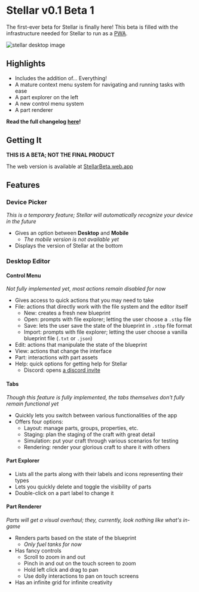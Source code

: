 # Stellar v0.1 Beta 1

The first-ever beta for Stellar is finally here! This beta is filled with the infrastructure needed for Stellar to run as a [PWA](https://web.dev/progressive-web-apps/).

![stellar desktop image](https://i.imgur.com/dN7MguM.png)

## Highlights

- Includes the addition of... Everything!
- A mature context menu system for navigating and running tasks with ease
- A part explorer on the left
- A new control menu system
- A part renderer

**Read the full changelog [here](https://github.com/tresabhi/stellar/tree/main/docs/changelogs/0.1-beta.1.md)!**

## Getting It

**THIS IS A BETA; NOT THE FINAL PRODUCT**

The web version is available at [StellarBeta.web.app](https://stellarbeta.web.app)

## Features

### Device Picker

_This is a temporary feature; Stellar will automatically recognize your device in the future_

- Gives an option between **Desktop** and **Mobile**
  - _The mobile version is not available yet_
- Displays the version of Stellar at the bottom

### Desktop Editor

#### Control Menu

_Not fully implemented yet, most actions remain disabled for now_

- Gives access to quick actions that you may need to take
- File: actions that directly work with the file system and the editor itself
  - New: creates a fresh new blueprint
  - Open: prompts with file explorer; letting the user choose a `.stbp` file
  - Save: lets the user save the state of the blueprint in `.stbp` file format
  - Import: prompts with file explorer; letting the user choose a vanilla blueprint file (`.txt` or `.json`)
- Edit: actions that manipulate the state of the blueprint
- View: actions that change the interface
- Part: interactions with part assets
- Help: quick options for getting help for Stellar
  - Discord: opens [a discord invite](https://discord.gg/nDt7AjGJQH/)

#### Tabs

_Though this feature is fully implemented, the tabs themselves don't fully remain functional yet_

- Quickly lets you switch between various functionalities of the app
- Offers four options:
  - Layout: manage parts, groups, properties, etc.
  - Staging: plan the staging of the craft with great detail
  - Simulation: put your craft through various scenarios for testing
  - Rendering: render your glorious craft to share it with others

#### Part Explorer

- Lists all the parts along with their labels and icons representing their types
- Lets you quickly delete and toggle the visibility of parts
- Double-click on a part label to change it

#### Part Renderer

_Parts will get a visual overhaul; they, currently, look nothing like what's in-game_

- Renders parts based on the state of the blueprint
  - _Only fuel tanks for now_
- Has fancy controls
  - Scroll to zoom in and out
  - Pinch in and out on the touch screen to zoom
  - Hold left click and drag to pan
  - Use dolly interactions to pan on touch screens
- Has an infinite grid for infinite creativity
